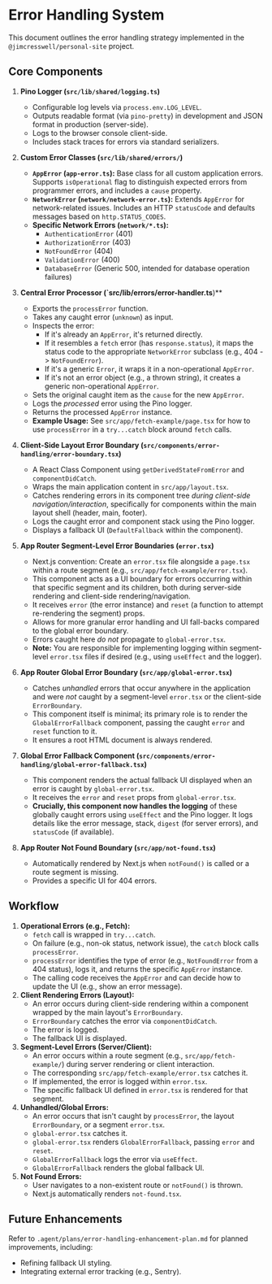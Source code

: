 # Error Handling System

This document outlines the error handling strategy implemented in the `@jimcresswell/personal-site` project.

## Core Components

1.  **Pino Logger (`src/lib/shared/logging.ts`)**

    - Configurable log levels via `process.env.LOG_LEVEL`.
    - Outputs readable format (via `pino-pretty`) in development and JSON format in production (server-side).
    - Logs to the browser console client-side.
    - Includes stack traces for errors via standard serializers.

2.  **Custom Error Classes (`src/lib/shared/errors/`)**

    - **`AppError` (`app-error.ts`):** Base class for all custom application errors. Supports `isOperational` flag to distinguish expected errors from programmer errors, and includes a `cause` property.
    - **`NetworkError` (`network/network-error.ts`):** Extends `AppError` for network-related issues. Includes an HTTP `statusCode` and defaults messages based on `http.STATUS_CODES`.
    - **Specific Network Errors (`network/*.ts`):**
      - `AuthenticationError` (401)
      - `AuthorizationError` (403)
      - `NotFoundError` (404)
      - `ValidationError` (400)
      - `DatabaseError` (Generic 500, intended for database operation failures)

3.  **Central Error Processor (`src/lib/errors/error-handler.ts**)\*\*

    - Exports the `processError` function.
    - Takes any caught error (`unknown`) as input.
    - Inspects the error:
      - If it's already an `AppError`, it's returned directly.
      - If it resembles a `fetch` error (has `response.status`), it maps the status code to the appropriate `NetworkError` subclass (e.g., 404 -> `NotFoundError`).
      - If it's a generic `Error`, it wraps it in a non-operational `AppError`.
      - If it's not an error object (e.g., a thrown string), it creates a generic non-operational `AppError`.
    - Sets the original caught item as the `cause` for the new `AppError`.
    - Logs the _processed_ error using the Pino logger.
    - Returns the processed `AppError` instance.
    - **Example Usage:** See `src/app/fetch-example/page.tsx` for how to use `processError` in a `try...catch` block around `fetch` calls.

4.  **Client-Side Layout Error Boundary (`src/components/error-handling/error-boundary.tsx`)**

    - A React Class Component using `getDerivedStateFromError` and `componentDidCatch`.
    - Wraps the main application content in `src/app/layout.tsx`.
    - Catches rendering errors in its component tree _during client-side navigation/interaction_, specifically for components within the main layout shell (header, main, footer).
    - Logs the caught error and component stack using the Pino logger.
    - Displays a fallback UI (`DefaultFallback` within the component).

5.  **App Router Segment-Level Error Boundaries (`error.tsx`)**

    - Next.js convention: Create an `error.tsx` file alongside a `page.tsx` within a route segment (e.g., `src/app/fetch-example/error.tsx`).
    - This component acts as a UI boundary for errors occurring within that specific segment and its children, both during server-side rendering and client-side rendering/navigation.
    - It receives `error` (the error instance) and `reset` (a function to attempt re-rendering the segment) props.
    - Allows for more granular error handling and UI fall-backs compared to the global error boundary.
    - Errors caught here _do not_ propagate to `global-error.tsx`.
    - **Note:** You are responsible for implementing logging within segment-level `error.tsx` files if desired (e.g., using `useEffect` and the logger).

6.  **App Router Global Error Boundary (`src/app/global-error.tsx`)**

    - Catches _unhandled_ errors that occur anywhere in the application and were _not_ caught by a segment-level `error.tsx` or the client-side `ErrorBoundary`.
    - This component itself is minimal; its primary role is to render the `GlobalErrorFallback` component, passing the caught `error` and `reset` function to it.
    - It ensures a root HTML document is always rendered.

7.  **Global Error Fallback Component (`src/components/error-handling/global-error-fallback.tsx`)**

    - This component renders the actual fallback UI displayed when an error is caught by `global-error.tsx`.
    - It receives the `error` and `reset` props from `global-error.tsx`.
    - **Crucially, this component now handles the logging** of these globally caught errors using `useEffect` and the Pino logger. It logs details like the error message, stack, `digest` (for server errors), and `statusCode` (if available).

8.  **App Router Not Found Boundary (`src/app/not-found.tsx`)**
    - Automatically rendered by Next.js when `notFound()` is called or a route segment is missing.
    - Provides a specific UI for 404 errors.

## Workflow

1.  **Operational Errors (e.g., Fetch):**
    - `fetch` call is wrapped in `try...catch`.
    - On failure (e.g., non-ok status, network issue), the `catch` block calls `processError`.
    - `processError` identifies the type of error (e.g., `NotFoundError` from a 404 status), logs it, and returns the specific `AppError` instance.
    - The calling code receives the `AppError` and can decide how to update the UI (e.g., show an error message).
2.  **Client Rendering Errors (Layout):**
    - An error occurs during client-side rendering within a component wrapped by the main layout's `ErrorBoundary`.
    - `ErrorBoundary` catches the error via `componentDidCatch`.
    - The error is logged.
    - The fallback UI is displayed.
3.  **Segment-Level Errors (Server/Client):**
    - An error occurs within a route segment (e.g., `src/app/fetch-example/`) during server rendering or client interaction.
    - The corresponding `src/app/fetch-example/error.tsx` catches it.
    - If implemented, the error is logged within `error.tsx`.
    - The specific fallback UI defined in `error.tsx` is rendered for that segment.
4.  **Unhandled/Global Errors:**
    - An error occurs that isn't caught by `processError`, the layout `ErrorBoundary`, or a segment `error.tsx`.
    - `global-error.tsx` catches it.
    - `global-error.tsx` renders `GlobalErrorFallback`, passing `error` and `reset`.
    - `GlobalErrorFallback` logs the error via `useEffect`.
    - `GlobalErrorFallback` renders the global fallback UI.
5.  **Not Found Errors:**
    - User navigates to a non-existent route or `notFound()` is thrown.
    - Next.js automatically renders `not-found.tsx`.

## Future Enhancements

Refer to `.agent/plans/error-handling-enhancement-plan.md` for planned improvements, including:

- Refining fallback UI styling.
- Integrating external error tracking (e.g., Sentry).
